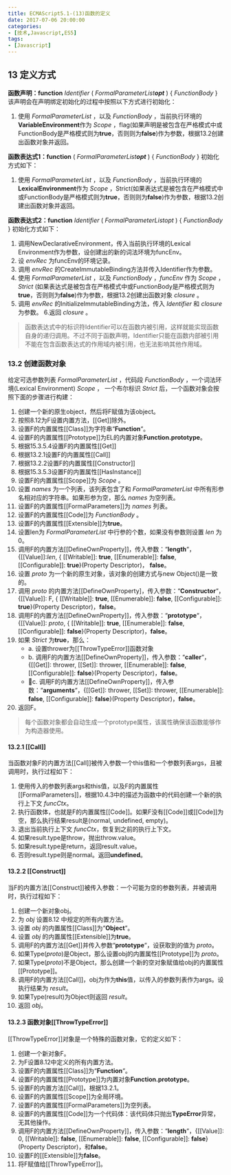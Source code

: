 ```yaml
---
title: ECMAScript5.1-(13)函数的定义
date: 2017-07-06 20:00:00
categories:
- [技术,Javascript,ES5]
tags:
- [Javascript]
---
```


## 13 定义方式

**函数声明：function** _Identifier_ ( _FormalParameterList**opt**_ ) { _FunctionBody_ }
该声明会在声明绑定初始化的过程中按照以下方式进行初始化：

1. 使用 _FormalParameterList_ ，以及 _FunctionBody_ ，当前执行环境的**VariableEnvironment**作为 _Scope_ ，flag(如果声明是被包含在严格模式中或FunctionBody是严格模式则为**true**，否则则为**false**)作为参数，根据13.2创建出函数对象并返回。

**函数表达式1：function** ( _FormalParameterList**opt**_ ) { _FunctionBody_ }
初始化方式如下：

1. 使用 _FormalParameterList_  ，以及 _FunctionBody_ ，当前执行环境的**LexicalEnvironment**作为 _Scope_ ，Strict(如果表达式是被包含在严格模式中或FunctionBody是严格模式则为**true**，否则则为**false**)作为参数，根据13.2创建出函数对象并返回。

**函数表达式2：function** _Identifier_ ( _FormalParameterListopt_ ) { _FunctionBody_ } 初始化方式如下：

1. 调用NewDeclarativeEnvironment，传入当前执行环境的Lexical Environment作为参数，设创建出的新的词法环境为funcEnv。
2. 设 _envRec_ 为funcEnv的环境记录。
3. 调用 _envRec_ 的CreateImmutableBinding方法并传入Identifier作为参数。
4. 使用 _FormalParameterList_ ，以及 _FunctionBody_ ，_funcEnv_ 作为 _Scope_ ，_Strict_ (如果表达式是被包含在严格模式中或FunctionBody是严格模式则为**true**，否则则为**false**)作为参数，根据13.2创建出函数对象 _closure_ 。
5. 调用 _envRec_ 的InitializeImmutableBinding方法，传入  _Identifier_ 和 _closure_ 为参数。
6.返回 _closure_ 。

>函数表达式中的标识符Identifier可以在函数内被引用，这样就能实现函数自身的递归调用。不过不同于函数声明，Identifier只能在函数内部被引用不能在包含函数表达式的作用域内被引用，也无法影响其他作用域。

### 13.2 创建函数对象

给定可选参数列表 _FormalParameterList_ ，代码段 _FunctionBody_ ，一个词法环境(Lexical Environment) _Scope_ ， 一个布尔标识 _Strict_ 后，一个函数对象会按照下面的步骤进行构建：

1. 创建一个新的原生object，然后将F赋值为该object。
2. 按照8.12为F设置内置方法，[[Get]]除外。
3. 设置F的内置属性[[Class]]为字符串“**Function**“。
4. 设置F的内置属性[[Prototype]]为EL的内置对象**Function.prototype**。
5. 根据15.3.5.4设置F的内置属性[[Get]]
6. 根据13.2.1设置F的内置属性[[Call]]
7. 根据13.2.2设置F的内置属性[[Constructor]]
8. 根据15.3.5.3设置F的内置属性[[HasInstance]]
9. 设置F的内置属性[[Scope]]为 _Scope_ 。
10. 设置 _names_ 为一个列表，该列表包含了和 _FormalParameterList_ 中所有形参名相对应的字符串。如果形参为空，那么 _names_ 为空列表。
11. 设置F的内置属性[[FormalParameters]]为 _names_ 列表。
12. 设置F的内置属性[[Code]]为 _FunctionBody_ 。
13. 设置F的内置属性[[Extensible]]为**true**。
14. 设置len为 _FormalParameterList_ 中行参的个数，如果没有参数则设置 _len_ 为0。
15. 调用F的内置方法[[DefineOwnProperty]]，传入参数：“**length**“，{[[Value]]:_len_, { [[Writable]]: **true**, [[Enumerable]]: **false**, [[Configurable]]: **true**}(Property Descriptor)， **false**。
16. 设置 _proto_ 为一个新的原生对象，该对象的创建方式与new Object()是一致的。
17. 调用 _proto_ 的内置方法[[DefineOwnProperty]，传入参数：“**Constructor**“，{[[Value]]: F, { [[Writable]]: **true**, [[Enumerable]]: **false**, [[Configurable]]: **true**}(Property Descriptor)，**false**。
18. 调用F的内置方法[[DefineOwnProperty]]，传入参数：“**prototype**“，{[[Value]]: _proto_, { [[Writable]]: **true**, [[Enumerable]]: **false**, [[Configurable]]: **false**}(Property Descriptor)，**false**。
19. 如果 _Strict_ 为**true**，那么：
    - a. 设置thrower为[[ThrowTypeError]]函数对象
    - b. 调用F的内置方法[[DefineOwnProperty]]，传入参数：“**caller**“，{[[Get]]: thrower, [[Set]]: thrower, [[Enumerable]]: **false**, [[Configurable]]: **false**}(Property Descriptor)，**false**。
    - c. 调用F的内置方法[[DefineOwnProperty]]，传入参数：“**arguments**“，{[[Get]]: thrower, [[Set]]: thrower, [[Enumerable]]: **false**, [[Configurable]]: **false**}(Property Descriptor)，**false**。
20. 返回F。

> 每个函数对象都会自动生成一个prototype属性，该属性确保该函数能够作为构造器使用。

#### 13.2.1 [[Call]]

当函数对象F的内置方法[[Call]]被传入参数一个this值和一个参数列表args，且被调用时，执行过程如下：

1. 使用传入的参数列表args和this值，以及F的内置属性[[FormalParameters]]，根据10.4.3中的描述为函数中的代码创建一个新的执行上下文 _funcCtx_。
2. 执行函数体，也就是F的内置属性[[Code]]。如果F没有[[Code]]或[[Code]]为空，那么执行结果result是(normal, undefined, empty)。
3. 退出当前执行上下文 _funcCtx_，恢复到之前的执行上下文。
4. 如果result.type是throw，抛出throw.value。
5. 如果result.type是return，返回result.value。
6. 否则result.type则是normal。返回**undefined**。

#### 13.2.2 [[Construct]]

当F的内置方法[[Construct]]被传入参数：一个可能为空的参数列表，并被调用时，执行过程如下：

1. 创建一个新对象obj。
2. 为 _obj_ 设置8.12 中规定的所有内置方法。
3. 设置 _obj_ 的内置属性[[Class]]为“**Object**“。
4. 设置 _obj_ 的内置属性[[Extensible]]为**true**。
5. 调用F的内置方法[[Get]]并传入参数“**prototype**“，设获取到的值为 _proto_。
6. 如果Type(_proto_)是Object，那么设置obj的内置属性[[Prototype]]为 _proto_。
7. 如果Type(_proto_)不是Object，那么创建一个新的空对象赋值给obj的内置属性[[Prototype]]。
8. 调用F的内置方法[[Call]]，obj为作为**this**值，以传入的参数列表作为args。设执行结果为 _result_。
9. 如果Type(result)为Object则返回 _result_。
10. 返回 _obj_。

#### 13.2.3 函数对象[[ThrowTypeError]]

[[ThrowTypeError]]对象是一个特殊的函数对象，它的定义如下：

1. 创建一个新对象F。
2. 为F设置8.12中定义的所有内置方法。
3. 设置F的内置属性[[Class]]为“**Function**“。
4. 设置F的内置属性[[Prototype]]为内置对象**Function.prototype**。
5. 设置F的内置方法[[Call]]，根据13.2.1。
6. 设置F的内置属性[[Scope]]为全局环境。
7. 设置F的内置属性[[FormalParameters]]为空列表。
8. 设置F的内置属性[[Code]]为一个代码体：该代码体只抛出**TypeError**异常，无其他操作。
9. 调用F的内置方法[[DefineOwnProperty]]，传入参数：“**length**“，{[[Value]]: 0, [[Writable]]: **false**, [[Enumerable]]: **false**, [[Configurable]]: **false**}(Property Descriptor)，和**false**。
10. 设置F的[[Extensible]]为**false**。
11. 将F赋值给[[ThrowTypeError]]。
